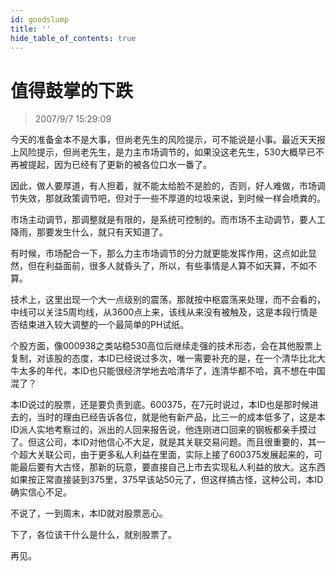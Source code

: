 ```yaml
---
id: goodslump 
title: ''
hide_table_of_contents: true
---
```


# 值得鼓掌的下跌

> 2007/9/7 15:29:09

<div style={{color: '#FF0000', fontWeight: 'bold'}}>

今天的准备金本不是大事，但尚老先生的风险提示，可不能说是小事。最近天天报上风险提示，但尚老先生，是力主市场调节的，如果没这老先生，530大概早已不再被提起，因为已经有了更新的被各位口水一番了。
 
因此，做人要厚道，有人担着，就不能太给脸不是脸的，否则，好人难做，市场调节失效，那就政策调节吧，但对于一些不厚道的垃圾来说，到时候一样会喷粪的。
 
市场主动调节，那调整就是有限的，是系统可控制的。而市场不主动调节，要人工降雨，那要发生什么，就只有天知道了。
 
有时候，市场配合一下，那么力主市场调节的分力就更能发挥作用，这点如此显然，但在利益面前，很多人就昏头了，所以，有些事情是人算不如天算，不如不算。
 
技术上，这里出现一个大一点级别的震荡，那就按中枢震荡来处理，而不会看的，中线可以关注5周均线，从3600点上来，该线从来没有被触及，这是本段行情是否结束进入较大调整的一个最简单的PH试纸。
 
个股方面，像000938之类站稳530高位后继续走强的技术形态，会在其他股票上复制，对该股的态度，本ID已经说过多次，唯一需要补充的是，在一个清华比北大牛太多的年代，本ID也只能很经济学地去哈清华了，连清华都不哈，真不想在中国混了？
 
本ID说过的股票，还是要负责到底。600375，在7元时说过，本ID也是那时候进去的，当时的理由已经告诉各位，就是他有新产品，比三一的成本低多了，这是本ID派人实地考察过的，派出的人回来报告说，他连刚进口回来的钢板都亲手摸过了。但这公司，本ID对他信心不大足，就是其关联交易问题。而且很重要的，其一个超大关联公司，由于更多私人利益在里面，实际上接了600375发展起来的，可能最后要有大古怪，那新的玩意，要直接自己上市去实现私人利益的放大。这东西如果按正常直接装到375里，375早该站50元了，但这样搞古怪，这种公司，本ID确实信心不足。
 
不说了，一到周末，本ID就对股票恶心。
 
下了，各位该干什么是什么，就别股票了。
 
再见。

</div>